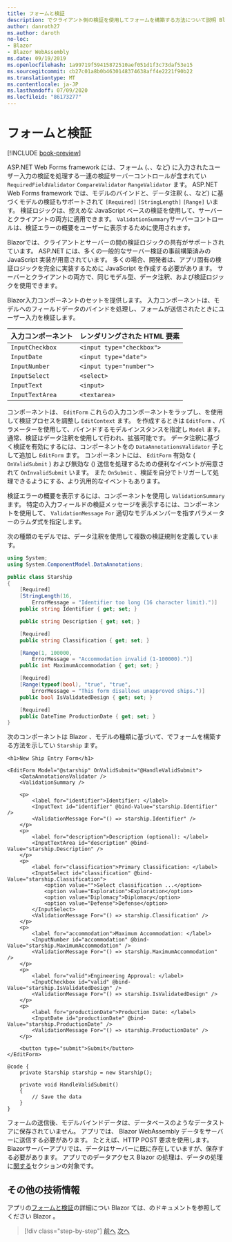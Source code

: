 ```yaml
---
title: フォームと検証
description: でクライアント側の検証を使用してフォームを構築する方法について説明 Blazor します。
author: danroth27
ms.author: daroth
no-loc:
- Blazor
- Blazor WebAssembly
ms.date: 09/19/2019
ms.openlocfilehash: 1a99719f59415872510aef051d1f3c73daf53e15
ms.sourcegitcommit: cb27c01a8b0b4630148374638aff4e2221f90b22
ms.translationtype: MT
ms.contentlocale: ja-JP
ms.lasthandoff: 07/09/2020
ms.locfileid: "86173277"
---
```

# <a name="forms-and-validation"></a>フォームと検証

[!INCLUDE [book-preview](../../../includes/book-preview.md)]

ASP.NET Web Forms framework には、フォーム (、、など) に入力されたユーザー入力の検証を処理する一連の検証サーバーコントロールが含まれてい `RequiredFieldValidator` `CompareValidator` `RangeValidator` ます。 ASP.NET Web Forms framework では、モデルのバインドと、データ注釈 (、、など) に基づくモデルの検証もサポートされて `[Required]` `[StringLength]` `[Range]` います。 検証ロジックは、控えめな JavaScript ベースの検証を使用して、サーバーとクライアントの両方に適用できます。 `ValidationSummary`サーバーコントロールは、検証エラーの概要をユーザーに表示するために使用されます。

Blazorでは、クライアントとサーバーの間の検証ロジックの共有がサポートされています。 ASP.NET には、多くの一般的なサーバー検証の事前構築済みの JavaScript 実装が用意されています。 多くの場合、開発者は、アプリ固有の検証ロジックを完全に実装するために JavaScript を作成する必要があります。 サーバーとクライアントの両方で、同じモデル型、データ注釈、および検証ロジックを使用できます。

Blazor入力コンポーネントのセットを提供します。 入力コンポーネントは、モデルへのフィールドデータのバインドを処理し、フォームが送信されたときにユーザー入力を検証します。

|入力コンポーネント|レンダリングされた HTML 要素    |
|---------------|-------------------------|
|`InputCheckbox`|`<input type="checkbox">`|
|`InputDate`    |`<input type="date">`    |
|`InputNumber`  |`<input type="number">`  |
|`InputSelect`  |`<select>`               |
|`InputText`    |`<input>`                |
|`InputTextArea`|`<textarea>`             |

コンポーネントは、 `EditForm` これらの入力コンポーネントをラップし、を使用して検証プロセスを調整し `EditContext` ます。 を作成するときは `EditForm` 、パラメーターを使用して、バインドするモデルインスタンスを指定し `Model` ます。 通常、検証はデータ注釈を使用して行われ、拡張可能です。 データ注釈に基づく検証を有効にするには、コンポーネントをの `DataAnnotationsValidator` 子として追加し `EditForm` ます。 コンポーネントには、 `EditForm` 有効な ( `OnValidSubmit` ) および無効な () 送信を処理するための便利なイベントが用意されて `OnInvalidSubmit` います。 また `OnSubmit` 、検証を自分でトリガーして処理できるようにする、より汎用的なイベントもあります。

検証エラーの概要を表示するには、コンポーネントを使用し `ValidationSummary` ます。 特定の入力フィールドの検証メッセージを表示するには、コンポーネントを使用して、 `ValidationMessage` `For` 適切なモデルメンバーを指すパラメーターのラムダ式を指定します。

次の種類のモデルでは、データ注釈を使用して複数の検証規則を定義しています。

```csharp
using System;
using System.ComponentModel.DataAnnotations;

public class Starship
{
    [Required]
    [StringLength(16,
        ErrorMessage = "Identifier too long (16 character limit).")]
    public string Identifier { get; set; }

    public string Description { get; set; }

    [Required]
    public string Classification { get; set; }

    [Range(1, 100000,
        ErrorMessage = "Accommodation invalid (1-100000).")]
    public int MaximumAccommodation { get; set; }

    [Required]
    [Range(typeof(bool), "true", "true",
        ErrorMessage = "This form disallows unapproved ships.")]
    public bool IsValidatedDesign { get; set; }

    [Required]
    public DateTime ProductionDate { get; set; }
}
```

次のコンポーネントは Blazor 、モデルの種類に基づいて、でフォームを構築する方法を示してい `Starship` ます。

```razor
<h1>New Ship Entry Form</h1>

<EditForm Model="@starship" OnValidSubmit="@HandleValidSubmit">
    <DataAnnotationsValidator />
    <ValidationSummary />

    <p>
        <label for="identifier">Identifier: </label>
        <InputText id="identifier" @bind-Value="starship.Identifier" />
        <ValidationMessage For="() => starship.Identifier" />
    </p>
    <p>
        <label for="description">Description (optional): </label>
        <InputTextArea id="description" @bind-Value="starship.Description" />
    </p>
    <p>
        <label for="classification">Primary Classification: </label>
        <InputSelect id="classification" @bind-Value="starship.Classification">
            <option value="">Select classification ...</option>
            <option value="Exploration">Exploration</option>
            <option value="Diplomacy">Diplomacy</option>
            <option value="Defense">Defense</option>
        </InputSelect>
        <ValidationMessage For="() => starship.Classification" />
    </p>
    <p>
        <label for="accommodation">Maximum Accommodation: </label>
        <InputNumber id="accommodation" @bind-Value="starship.MaximumAccommodation" />
        <ValidationMessage For="() => starship.MaximumAccommodation" />
    </p>
    <p>
        <label for="valid">Engineering Approval: </label>
        <InputCheckbox id="valid" @bind-Value="starship.IsValidatedDesign" />
        <ValidationMessage For="() => starship.IsValidatedDesign" />
    </p>
    <p>
        <label for="productionDate">Production Date: </label>
        <InputDate id="productionDate" @bind-Value="starship.ProductionDate" />
        <ValidationMessage For="() => starship.ProductionDate" />
    </p>

    <button type="submit">Submit</button>
</EditForm>

@code {
    private Starship starship = new Starship();

    private void HandleValidSubmit()
    {
        // Save the data
    }
}
```

フォームの送信後、モデルバインドデータは、データベースのようなデータストアに保存されていません。 アプリでは、 Blazor WebAssembly データをサーバーに送信する必要があります。 たとえば、HTTP POST 要求を使用します。 Blazorサーバーアプリでは、データはサーバーに既に存在していますが、保存する必要があります。 アプリでのデータアクセス Blazor の処理は、データの処理に[関する](data.md)セクションの対象です。

## <a name="additional-resources"></a>その他の技術情報

アプリの[フォームと検証](/aspnet/core/blazor/forms-validation)の詳細につい Blazor ては、のドキュメントを参照してください Blazor 。

>[!div class="step-by-step"]
>[前へ](state-management.md)
>[次へ](data.md)
